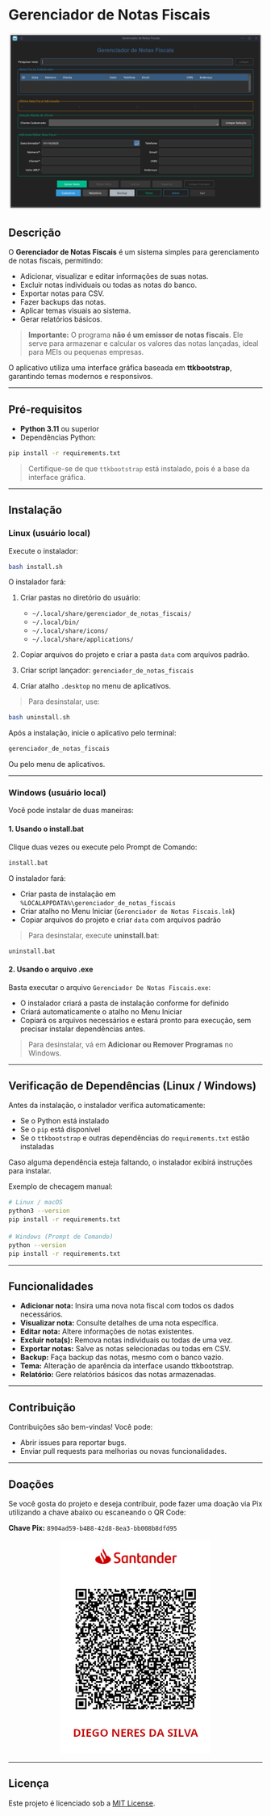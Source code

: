 # Gerenciador de Notas Fiscais

![Preview](preview.png) <!-- Substitua 'preview.png' pela imagem de demonstração -->

## Descrição

O **Gerenciador de Notas Fiscais** é um sistema simples para gerenciamento de notas fiscais, permitindo:

* Adicionar, visualizar e editar informações de suas notas.
* Excluir notas individuais ou todas as notas do banco.
* Exportar notas para CSV.
* Fazer backups das notas.
* Aplicar temas visuais ao sistema.
* Gerar relatórios básicos.

> **Importante:** O programa **não é um emissor de notas fiscais**.
> Ele serve para armazenar e calcular os valores das notas lançadas, ideal para MEIs ou pequenas empresas.

O aplicativo utiliza uma interface gráfica baseada em **ttkbootstrap**, garantindo temas modernos e responsivos.

---

## Pré-requisitos

* **Python 3.11** ou superior
* Dependências Python:

```bash
pip install -r requirements.txt
```

> Certifique-se de que `ttkbootstrap` está instalado, pois é a base da interface gráfica.

---

## Instalação

### Linux (usuário local)

Execute o instalador:

```bash
bash install.sh
```

O instalador fará:

1. Criar pastas no diretório do usuário:

   * `~/.local/share/gerenciador_de_notas_fiscais/`
   * `~/.local/bin/`
   * `~/.local/share/icons/`
   * `~/.local/share/applications/`
2. Copiar arquivos do projeto e criar a pasta `data` com arquivos padrão.
3. Criar script lançador: `gerenciador_de_notas_fiscais`
4. Criar atalho `.desktop` no menu de aplicativos.

> Para desinstalar, use:

```bash
bash uninstall.sh
```

Após a instalação, inicie o aplicativo pelo terminal:

```bash
gerenciador_de_notas_fiscais
```

Ou pelo menu de aplicativos.

---

### Windows (usuário local)

Você pode instalar de duas maneiras:

#### 1. Usando o **install.bat**

Clique duas vezes ou execute pelo Prompt de Comando:

```bat
install.bat
```

O instalador fará:

* Criar pasta de instalação em `%LOCALAPPDATA%\gerenciador_de_notas_fiscais`
* Criar atalho no Menu Iniciar (`Gerenciador de Notas Fiscais.lnk`)
* Copiar arquivos do projeto e criar `data` com arquivos padrão

> Para desinstalar, execute **uninstall.bat**:

```bat
uninstall.bat
```

#### 2. Usando o **arquivo .exe**

Basta executar o arquivo `Gerenciador De Notas Fiscais.exe`:

* O instalador criará a pasta de instalação conforme for definido
* Criará automaticamente o atalho no Menu Iniciar
* Copiará os arquivos necessários e estará pronto para execução, sem precisar instalar dependências antes.

> Para desinstalar, vá em **Adicionar ou Remover Programas** no Windows.

---

## Verificação de Dependências (Linux / Windows)

Antes da instalação, o instalador verifica automaticamente:

* Se o Python está instalado
* Se o `pip` está disponível
* Se o `ttkbootstrap` e outras dependências do `requirements.txt` estão instaladas

Caso alguma dependência esteja faltando, o instalador exibirá instruções para instalar.

Exemplo de checagem manual:

```bash
# Linux / macOS
python3 --version
pip install -r requirements.txt

# Windows (Prompt de Comando)
python --version
pip install -r requirements.txt
```

---

## Funcionalidades

* **Adicionar nota:** Insira uma nova nota fiscal com todos os dados necessários.
* **Visualizar nota:** Consulte detalhes de uma nota específica.
* **Editar nota:** Altere informações de notas existentes.
* **Excluir nota(s):** Remova notas individuais ou todas de uma vez.
* **Exportar notas:** Salve as notas selecionadas ou todas em CSV.
* **Backup:** Faça backup das notas, mesmo com o banco vazio.
* **Tema:** Alteração de aparência da interface usando ttkbootstrap.
* **Relatório:** Gere relatórios básicos das notas armazenadas.

---

## Contribuição

Contribuições são bem-vindas! Você pode:

* Abrir issues para reportar bugs.
* Enviar pull requests para melhorias ou novas funcionalidades.

---

## Doações

Se você gosta do projeto e deseja contribuir, pode fazer uma doação via Pix utilizando a chave abaixo ou escaneando o QR Code:

**Chave Pix:** `8904ad59-b488-42d8-8ea3-bb008b8dfd95`

<p align="center">
  <img src="qrcode.png" alt="Doações" />
</p>


---

## Licença

Este projeto é licenciado sob a [MIT License](LICENSE).
